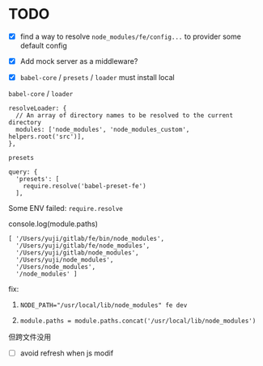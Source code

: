 # TODO

- [x] find a way to resolve `node_modules/fe/config...` to provider some default config

- [x] Add mock server as a middleware?

- [x] `babel-core` / `presets` / `loader` must install local

`babel-core` / `loader`

```
resolveLoader: {
  // An array of directory names to be resolved to the current directory
  modules: ['node_modules', 'node_modules_custom', helpers.root('src')],
},
```

`presets`

```
query: {
  'presets': [
    require.resolve('babel-preset-fe')
  ],
```

Some ENV failed: `require.resolve`

console.log(module.paths)

```
[ '/Users/yuji/gitlab/fe/bin/node_modules',
  '/Users/yuji/gitlab/fe/node_modules',
  '/Users/yuji/gitlab/node_modules',
  '/Users/yuji/node_modules',
  '/Users/node_modules',
  '/node_modules' ]
```

fix:

1. `NODE_PATH="/usr/local/lib/node_modules" fe dev`

2. `module.paths = module.paths.concat('/usr/local/lib/node_modules')`

但跨文件没用

- [ ] avoid refresh when js modif
